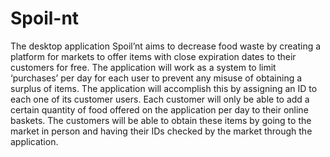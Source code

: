 # Spoil-nt
The desktop application Spoil’nt aims to decrease food waste by creating a platform for markets to offer items with close expiration dates to their customers for free. The application will work as a system to limit ‘purchases’ per day for each user to prevent any misuse of obtaining a surplus of items. The application will accomplish this by assigning an ID to each one of its customer users. Each customer will only be able to add a certain quantity of food offered on the application per day to their online baskets.
The customers will be able to obtain these items by going to the market in person and having their IDs checked by the market through the application.
